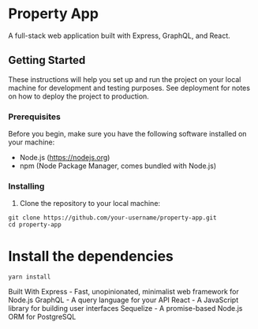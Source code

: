 # Property App

A full-stack web application built with Express, GraphQL, and React.

## Getting Started

These instructions will help you set up and run the project on your local machine for development and testing purposes. See deployment for notes on how to deploy the project to production.

### Prerequisites

Before you begin, make sure you have the following software installed on your machine:

- Node.js (https://nodejs.org)
- npm (Node Package Manager, comes bundled with Node.js)

### Installing

1. Clone the repository to your local machine:
```
git clone https://github.com/your-username/property-app.git
cd property-app
```
# Install the dependencies

```
yarn install
```

Built With
Express - Fast, unopinionated, minimalist web framework for Node.js
GraphQL - A query language for your API
React - A JavaScript library for building user interfaces
Sequelize - A promise-based Node.js ORM for PostgreSQL
